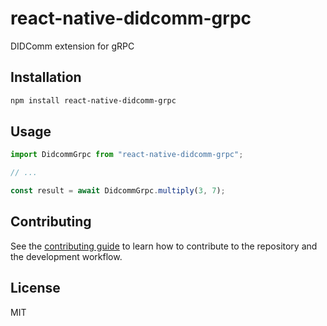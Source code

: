 # react-native-didcomm-grpc

DIDComm extension for gRPC

## Installation

```sh
npm install react-native-didcomm-grpc
```

## Usage

```js
import DidcommGrpc from "react-native-didcomm-grpc";

// ...

const result = await DidcommGrpc.multiply(3, 7);
```

## Contributing

See the [contributing guide](CONTRIBUTING.md) to learn how to contribute to the repository and the development workflow.

## License

MIT

